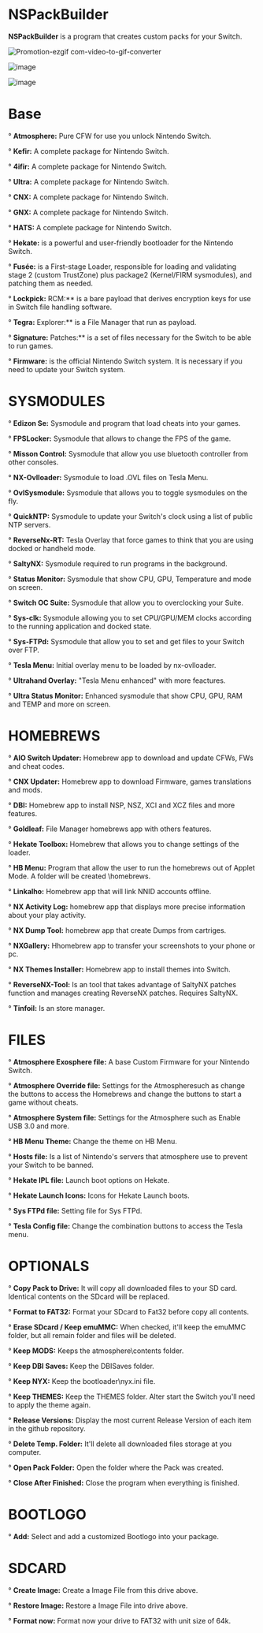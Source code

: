 # NSPackBuilder

**NSPackBuilder** is a program that creates custom packs for your Switch.

![Promotion-ezgif com-video-to-gif-converter](https://github.com/OneEyeBlack/NSPackBuilder/assets/153041521/77bb385a-e86a-4853-ac82-f5c87747aa5c)


![image](https://github.com/OneEyeBlack/NSPackBuilder/assets/153041521/24ed4b43-e08f-4b7d-b17a-0da2809823fe)


![image](https://github.com/OneEyeBlack/NSPackBuilder/assets/153041521/1f9ce9ce-1808-4342-94e8-b361b4d5e9bb)



# Base
° **Atmosphere:** Pure CFW for use you unlock Nintendo Switch.

° **Kefir:** A complete package for Nintendo Switch.

° **4ifir:** A complete package for Nintendo Switch.

° **Ultra:** A complete package for Nintendo Switch.

° **CNX:** A complete package for Nintendo Switch.

° **GNX:** A complete package for Nintendo Switch.

° **HATS:** A complete package for Nintendo Switch.

° **Hekate:** is a powerful and user-friendly bootloader for the Nintendo Switch.

° **Fusée:** is a First-stage Loader, responsible for loading and validating stage 2 (custom TrustZone) plus package2 (Kernel/FIRM sysmodules), and patching them as needed.

° **Lockpick:** RCM:** is a bare payload that derives encryption keys for use in Switch file handling software.

° **Tegra:** Explorer:** is a File Manager that run as payload.

° **Signature:** Patches:** is a set of files necessary for the Switch to be able to run games.

° **Firmware:** is the official Nintendo Switch system. It is necessary if you need to update your Switch system.

# SYSMODULES
° **Edizon Se:** Sysmodule and program that load cheats into your games.

° **FPSLocker:** Sysmodule that allows to change the FPS of the game.

° **Misson Control:** Sysmodule that allow you use bluetooth controller from other consoles.

° **NX-Ovlloader:** Sysmodule to load .OVL files on Tesla Menu.

° **OvlSysmodule:** Sysmodule that allows you to toggle sysmodules on the fly.

° **QuickNTP:** Sysmodule to update your Switch's clock using a list of public NTP servers.

° **ReverseNx-RT:** Tesla Overlay that force games to think that you are using docked or handheld mode.

° **SaltyNX:** Sysmodule required to run programs in the background.

° **Status Monitor:** Sysmodule that show CPU, GPU, Temperature and mode on screen.

° **Switch OC Suite:** Sysmodule that allow you to overclocking your Suite.

° **Sys-clk:** Sysmodule allowing you to set CPU/GPU/MEM clocks according to the running application and docked state.

° **Sys-FTPd:** Sysmodule that allow you to set and get files to your Switch over FTP.

° **Tesla Menu:** Initial overlay menu to be loaded by nx-ovlloader.

° **Ultrahand Overlay:** "Tesla Menu enhanced" with more feactures.

° **Ultra Status Monitor:** Enhanced sysmodule that show CPU, GPU, RAM and TEMP and more on screen.

# HOMEBREWS
° **AIO Switch Updater:** Homebrew app to download and update CFWs, FWs and cheat codes.

° **CNX Updater:** Homebrew app to download Firmware, games translations and mods.

° **DBI:** Homebrew app to install NSP, NSZ, XCI and XCZ files and more features.

° **Goldleaf:** File Manager homebrews app with others features.

° **Hekate Toolbox:** Homebrew that allows you to change settings of the loader.

° **HB Menu:** Program that allow the user to run the homebrews out of Applet Mode. A folder will be created \homebrews.

° **Linkalho:** Homebrew app that will link NNID accounts offline.

° **NX Activity Log:** homebrew app that displays more precise information about your play activity.

° **NX Dump Tool:** homebrew app that create Dumps from cartriges.

° **NXGallery:** Hhomebrew app to transfer your screenshots to your phone or pc.

° **NX Themes Installer:** Homebrew app to install themes into Switch.

° **ReverseNX-Tool:** Is an tool that takes advantage of SaltyNX patches function and manages creating ReverseNX patches. Requires SaltyNX.

° **Tinfoil:** Is an store manager.

# FILES
° **Atmosphere Exosphere file:** A base Custom Firmware for your Nintendo Switch.

° **Atmosphere Override file:** Settings for the Atmospheresuch as change the buttons to access the Homebrews and change the buttons to start a game without cheats.

° **Atmosphere System file:** Settings for the Atmosphere such as Enable USB 3.0 and more.

° **HB Menu Theme:** Change the theme on HB Menu.

° **Hosts file:** Is a list of Nintendo's servers that atmosphere use to prevent your Switch to be banned.

° **Hekate IPL file:** Launch boot options on Hekate.

° **Hekate Launch Icons:** Icons for Hekate Launch boots.

° **Sys FTPd file:** Setting file for Sys FTPd.

° **Tesla Config file:** Change the combination buttons to access the Tesla menu.

# OPTIONALS
° **Copy Pack to Drive:** It will copy all downloaded files to your SD card. Identical contents on the SDcard will be replaced.

° **Format to FAT32:** Format your SDcard to Fat32 before copy all contents.

° **Erase SDcard / Keep emuMMC:** When checked, it'll keep the emuMMC folder, but all remain folder and files will be deleted.

° **Keep MODS:** Keeps the atmosphere\contents folder.

° **Keep DBI Saves:** Keep the DBISaves folder.

° **Keep NYX:** Keep the bootloader\nyx.ini file.

° **Keep THEMES:** Keep the THEMES folder. Alter start the Switch you'll need to apply the theme again.

° **Release Versions:** Display the most current Release Version of each item in the github repository.

° **Delete Temp. Folder:** It'll delete all downloaded files storage at you computer.

° **Open Pack Folder:** Open the folder where the Pack was created.

° **Close After Finished:** Close the program when everything is finished.

# BOOTLOGO
° **Add:** Select and add a customized Bootlogo into your package.

# SDCARD
° **Create Image:** Create a Image File from this drive above.

° **Restore Image:** Restore a Image File into drive above.

° **Format now:** Format now your drive to FAT32 with unit size of 64k.

